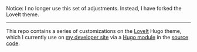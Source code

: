 Notice: I no longer use this set of adjustments.
Instead, I have forked the LoveIt theme.

---

This repo contains a series of customizations on the [LoveIt](https://github.com/dillonzq/LoveIt) Hugo theme,
which I currently use on [my developer site](https://omiranda.dev)
via a [Hugo module](https://gohugo.io/hugo-modules/)
in the [source code](https://github.com/Quiroptero/omiranda-source).
